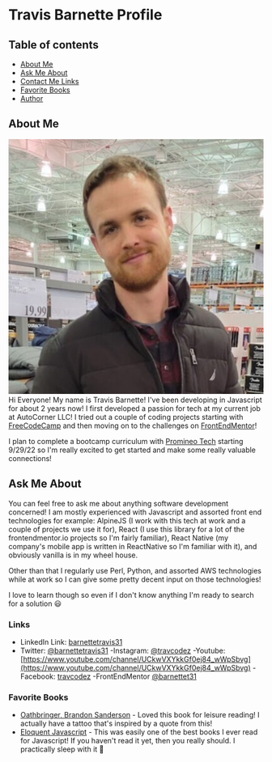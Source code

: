 # Travis Barnette Profile
## Table of contents

- [About Me](#aboutme)
- [Ask Me About](#ask-me-about)
- [Contact Me Links](#links)
- [Favorite Books](#favorite-books)
- [Author](#author)


## About Me
![](./profile_image.jpg)
<br>
Hi Everyone! My name is Travis Barnette! I've been developing in Javascript for about 2 years now! I first developed a passion for tech at my current job at AutoCorner LLC! I tried out a couple of coding projects starting with [FreeCodeCamp](http://www.freecodecamp.org) and then moving on to the challenges on [FrontEndMentor](https://www.frontendmentor.io)! 

I plan to complete a bootcamp curriculum with [Promineo Tech](https://www.linkedin.com/school/promineo-tech/) starting 9/29/22 so I'm really excited to get started and make some really valuable connections! 

## Ask Me About
You can feel free to ask me about anything software development concerned! I am mostly experienced with Javascript and assorted front end technologies for example: AlpineJS (I work with this tech at work and a couple of projects we use it for), React (I use this library for a lot of the frontendmentor.io projects so I'm fairly familiar), React Native (my company's mobile app is written in ReactNative so I'm familiar with it), and obviously vanilla is in my wheel house. 

Other than that I regularly use Perl, Python, and assorted AWS technologies while at work so I can give some pretty decent input on those technologies! 

I love to learn though so even if I don't know anything I'm ready to search for a solution 😃 
### Links

- LinkedIn Link: [barnettetravis31](https://www.linkedin.com/in/barnettetravis31/)
- Twitter: [@barnettetravis31](https://twitter.com/barnett_travis5)
-Instagram: [@travcodez](https://www.instagram.com/travcodez/)
-Youtube: [https://www.youtube.com/channel/UCkwVXYkkGf0ej84_wWpSbvg](https://www.youtube.com/channel/UCkwVXYkkGf0ej84_wWpSbvg)
-Facebook: [travcodez](https://www.facebook.com/profile.php?id=100086264264053)
-FrontEndMentor [@barnettet31](https://www.frontendmentor.io/profile/barnettet31)

### Favorite Books

- [Oathbringer, Brandon Sanderson](https://www.brandonsanderson.com/the-stormlight-archive-series/#OATHBRINGER) - Loved this book for leisure reading! I actually have a tattoo that's inspired by a quote from this! 
- [Eloquent Javascript](https://eloquentjavascript.net/) - This was easily one of the best books I ever read for Javascript! If you haven't read it yet, then you really should. I practically sleep with it 🤣

